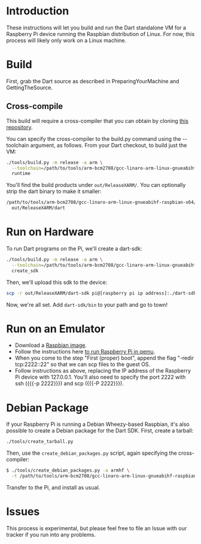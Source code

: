 # Introduction

These instructions will let you build and run the Dart standalone VM for a Raspberry Pi device running the Raspbian distribution of Linux. For now, this process will likely only work on a Linux machine.

# Build

First, grab the Dart source as described in PreparingYourMachine and GettingTheSource. 

## Cross-compile

This build will require a cross-compiler that you can obtain by cloning [this repository](https://github.com/raspberrypi/tools).

You can specify the cross-compiler to the build.py command using the --toolchain argument, as follows. From your Dart checkout, to build just the VM:

```bash
./tools/build.py -m release -a arm \
  --toolchain=/path/to/tools/arm-bcm2708/gcc-linaro-arm-linux-gnueabihf-raspbian-x64/bin/arm-linux-gnueabihf \
  runtime
```

You'll find the build products under `out/ReleaseXARM/`. You can optionally strip the dart binary to make it smaller:

```bash
/path/to/tools/arm-bcm2708/gcc-linaro-arm-linux-gnueabihf-raspbian-x64/bin/arm-linux-gnueabihf-strip \
  out/ReleaseXARM/dart
```

# Run on Hardware

To run Dart programs on the Pi, we'll create a dart-sdk:

```bash
./tools/build.py -m release -a arm \
  --toolchain=/path/to/tools/arm-bcm2708/gcc-linaro-arm-linux-gnueabihf-raspbian-x64/bin/arm-linux-gnueabihf \
  create_sdk
```

Then, we'll upload this sdk to the device:

```bash
scp -r out/ReleaseXARM/dart-sdk pi@[raspberry pi ip address]:./dart-sdk
```

Now, we're all set. Add `dart-sdk/bin` to your path and go to town!

# Run on an Emulator

  * Download a [Raspbian image](http://www.raspberrypi.org/downloads/).
  * Follow the instructions here [to run Raspberry Pi in qemu](http://xecdesign.com/qemu-emulating-raspberry-pi-the-easy-way/).
  * When you come to the step "First (proper) boot", append the flag "-redir tcp:2222::22" so that we can scp files to the guest OS.
  * Follow instructions as above, replacing the IP address of the Raspberry Pi device with 127.0.0.1. You'll also need to specify the port 2222 with ssh ({{{-p 2222}}}) and scp ({{{-P 2222}}}).

# Debian Package

If your Raspberry Pi is running a Debian Wheezy-based Raspbian, it's also possible to create a Debian package for the Dart SDK. First, create a tarball:

```bash
./tools/create_tarball.py
```

Then, use the `create_debian_packages.py` script, again specifying the cross-compiler:

```bash
$ ./tools/create_debian_packages.py -a armhf \
  -t /path/to/tools/arm-bcm2708/gcc-linaro-arm-linux-gnueabihf-raspbian-x64/bin/arm-linux-gnueabihf
```

Transfer to the Pi, and install as usual.

# Issues

This process is experimental, but please feel free to file an Issue with our tracker if you run into any problems.